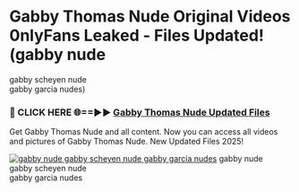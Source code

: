 # Gabby Thomas Nude Original Videos 0nlyFans Leaked - Files Updated! (gabby nude<br>
gabby scheyen nude<br>
gabby garcia nudes)

<h3>🔴 CLICK HERE 🌐==►► <a href="https://tinyurl.com/2p9ay9w9" rel="nofollow">Gabby Thomas Nude Updated Files</a></h3>

Get Gabby Thomas Nude and all content. Now you can access all videos and pictures of Gabby Thomas Nude. New Updated Files 2025!

[![gabby nude<br>
gabby scheyen nude<br>
gabby garcia nudes](https://i.imgur.com/KQgVmj3.gif)](https://tinyurl.com/2p9ay9w9)
gabby nude<br>
gabby scheyen nude<br>
gabby garcia nudes
